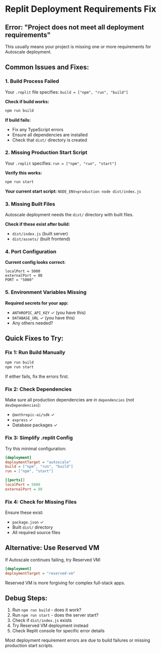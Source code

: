 # Replit Deployment Requirements Fix

## Error: "Project does not meet all deployment requirements"

This usually means your project is missing one or more requirements for Autoscale deployment.

## Common Issues and Fixes:

### 1. Build Process Failed
Your `.replit` file specifies: `build = ["npm", "run", "build"]`

**Check if build works:**
```bash
npm run build
```

**If build fails:**
- Fix any TypeScript errors
- Ensure all dependencies are installed
- Check that `dist/` directory is created

### 2. Missing Production Start Script
Your `.replit` specifies: `run = ["npm", "run", "start"]`

**Verify this works:**
```bash
npm run start
```

**Your current start script:** `NODE_ENV=production node dist/index.js`

### 3. Missing Built Files
Autoscale deployment needs the `dist/` directory with built files.

**Check if these exist after build:**
- `dist/index.js` (built server)
- `dist/assets/` (built frontend)

### 4. Port Configuration
**Current config looks correct:**
```
localPort = 5000
externalPort = 80
PORT = "5000"
```

### 5. Environment Variables Missing
**Required secrets for your app:**
- `ANTHROPIC_API_KEY` ✓ (you have this)
- `DATABASE_URL` ✓ (you have this)
- Any others needed?

## Quick Fixes to Try:

### Fix 1: Run Build Manually
```bash
npm run build
npm run start
```
If either fails, fix the errors first.

### Fix 2: Check Dependencies
Make sure all production dependencies are in `dependencies` (not `devDependencies`):
- `@anthropic-ai/sdk` ✓
- `express` ✓
- Database packages ✓

### Fix 3: Simplify .replit Config
Try this minimal configuration:

```ini
[deployment]
deploymentTarget = "autoscale"
build = ["npm", "run", "build"]
run = ["npm", "start"]

[[ports]]
localPort = 5000
externalPort = 80
```

### Fix 4: Check for Missing Files
Ensure these exist:
- `package.json` ✓
- Built `dist/` directory
- All required source files

## Alternative: Use Reserved VM
If Autoscale continues failing, try Reserved VM:

```ini
[deployment]
deploymentTarget = "reserved-vm"
```

Reserved VM is more forgiving for complex full-stack apps.

## Debug Steps:
1. Run `npm run build` - does it work?
2. Run `npm run start` - does the server start?
3. Check if `dist/index.js` exists
4. Try Reserved VM deployment instead
5. Check Replit console for specific error details

Most deployment requirement errors are due to build failures or missing production start scripts.